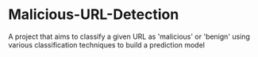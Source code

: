 # Malicious-URL-Detection
A project that aims to classify a given URL as 'malicious' or 'benign' using various classification techniques to build a prediction model
